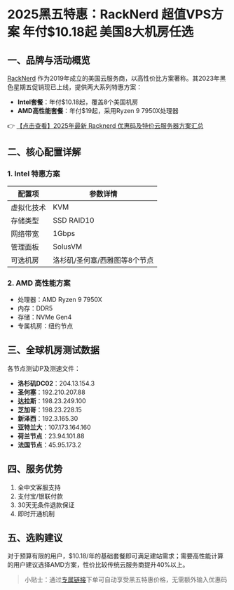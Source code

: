 # 2025黑五特惠：RackNerd 超值VPS方案 年付$10.18起 美国8大机房任选

## 一、品牌与活动概览

[RackNerd](https://bit.ly/Rack_Nerd) 作为2019年成立的美国云服务商，以高性价比方案著称。其2023年黑色星期五促销现已上线，提供两大系列特惠方案：

- **Intel套餐**：年付$10.18起，覆盖8个美国机房
- **AMD高性能套餐**：年付$19起，采用Ryzen 9 7950X处理器

👉 [【点击查看】2025年最新 Racknerd 优惠码及特价云服务器方案汇总](https://bit.ly/Rack_Nerd)

## 二、核心配置详解

### 1. Intel 特惠方案
| 配置项       | 参数详情                     |
|--------------|----------------------------|
| 虚拟化技术   | KVM                        |
| 存储类型     | SSD RAID10                 |
| 网络带宽     | 1Gbps                      |
| 管理面板     | SolusVM                    |
| 可选机房     | 洛杉矶/圣何塞/西雅图等8个节点 |

### 2. AMD 高性能方案
- 处理器：AMD Ryzen 9 7950X
- 内存：DDR5
- 存储：NVMe Gen4
- 专属机房：纽约节点

## 三、全球机房测试数据

各节点测试IP及测速文件：
- **洛杉矶DC02**：204.13.154.3
- **圣何塞**：192.210.207.88
- **达拉斯**：198.23.249.100
- **芝加哥**：198.23.228.15
- **新泽西**：192.3.165.30
- **亚特兰大**：107.173.164.160
- **荷兰节点**：23.94.101.88
- **法国节点**：45.95.173.2

## 四、服务优势
1. 全中文客服支持
2. 支付宝/银联付款
3. 30天无条件退款保证
4. 即时开通机制

## 五、选购建议
对于预算有限的用户，$10.18/年的基础套餐即可满足建站需求；需要高性能计算的用户建议选择AMD方案，性价比较传统云服务商提升40%以上。

> 小贴士：通过[专属链接](https://bit.ly/Rack_Nerd)下单可自动享受黑五特惠价格，无需额外输入优惠码